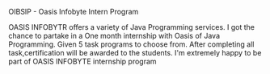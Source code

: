  OIBSIP - Oasis Infobyte Intern Program

 OASIS INFOBYTR offers a variety of Java Programming services. I got the chance to partake in a One month internship with Oasis of Java Programming. Given 5 task programs to choose from. After completing all task,certification will be awarded to the students. I'm extremely happy to be part of OASIS INFOBYTE internship program 
